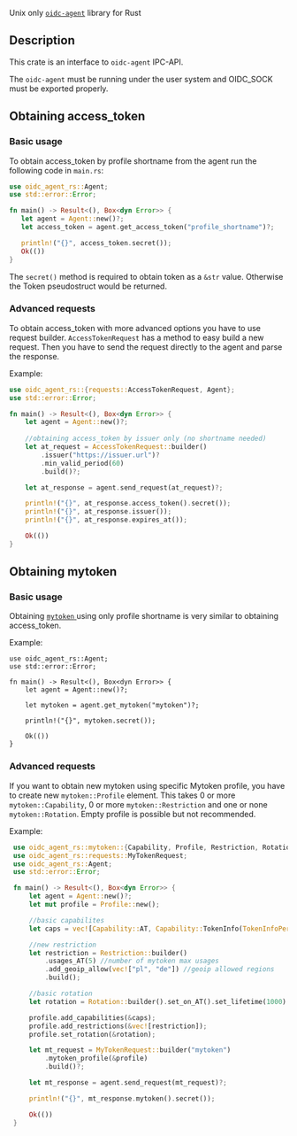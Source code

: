 Unix only [`oidc-agent`]( https://indigo-dc.gitbook.io/oidc-agent ) library for Rust

 ## Description

 This crate is an interface to `oidc-agent` IPC-API.

 The `oidc-agent` must be running under the user system and OIDC_SOCK must be exported properly.

 ## Obtaining access_token
 ### Basic usage
 To obtain access_token by profile shortname from the agent run the following code in `main.rs`:
 ```rust
 use oidc_agent_rs::Agent;
 use std::error::Error;

 fn main() -> Result<(), Box<dyn Error>> {
    let agent = Agent::new()?;
    let access_token = agent.get_access_token("profile_shortname")?;

    println!("{}", access_token.secret());
    Ok(())
 }
 ```
 The `secret()` method is required to obtain token as a `&str` value. Otherwise the Token pseudostruct
 would be returned.

 ### Advanced requests
 To obtain access_token with more advanced options you have to use request builder.
 `AccessTokenRequest` has a method to easy build a new request. Then you have to send the request
 directly to the agent and parse the response.

 Example:
 ```rust
 use oidc_agent_rs::{requests::AccessTokenRequest, Agent};
 use std::error::Error;

 fn main() -> Result<(), Box<dyn Error>> {
     let agent = Agent::new()?;
     
     //obtaining access_token by issuer only (no shortname needed)
     let at_request = AccessTokenRequest::builder()
         .issuer("https://issuer.url")?
         .min_valid_period(60)
         .build()?;

     let at_response = agent.send_request(at_request)?;

     println!("{}", at_response.access_token().secret());
     println!("{}", at_response.issuer());
     println!("{}", at_response.expires_at());

     Ok(())
 }
 ```

 ## Obtaining mytoken
 ### Basic usage
 Obtaining [ `mytoken` ](https://mytoken-docs.data.kit.edu/) using only profile shortname is very similar to obtaining access_token.

 Example:
 ```
 use oidc_agent_rs::Agent;
 use std::error::Error;

 fn main() -> Result<(), Box<dyn Error>> {
     let agent = Agent::new()?;

     let mytoken = agent.get_mytoken("mytoken")?;

     println!("{}", mytoken.secret());

     Ok(())
 }
 ```

 ### Advanced requests
 If you want to obtain new mytoken using specific Mytoken profile, you have to create new
 `mytoken::Profile` element. This takes 0 or more `mytoken::Capability`, 0 or more `mytoken::Restriction` and one or
 none `mytoken::Rotation`. Empty profile is possible but not recommended.

 Example:

```rust
 use oidc_agent_rs::mytoken::{Capability, Profile, Restriction, Rotation, TokenInfoPerms};
 use oidc_agent_rs::requests::MyTokenRequest;
 use oidc_agent_rs::Agent;
 use std::error::Error;

 fn main() -> Result<(), Box<dyn Error>> {
     let agent = Agent::new()?;
     let mut profile = Profile::new();

     //basic capabilites
     let caps = vec![Capability::AT, Capability::TokenInfo(TokenInfoPerms::All)];

     //new restriction
     let restriction = Restriction::builder()
         .usages_AT(5) //number of mytoken max usages
         .add_geoip_allow(vec!["pl", "de"]) //geoip allowed regions
         .build();

     //basic rotation
     let rotation = Rotation::builder().set_on_AT().set_lifetime(1000).build()?;

     profile.add_capabilities(&caps);
     profile.add_restrictions(&vec![restriction]);
     profile.set_rotation(&rotation);

     let mt_request = MyTokenRequest::builder("mytoken")
         .mytoken_profile(&profile)
         .build()?;

     let mt_response = agent.send_request(mt_request)?;

     println!("{}", mt_response.mytoken().secret());

     Ok(())
 }
```

